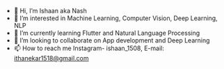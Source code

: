 - 👋 Hi, I’m Ishaan aka Nash
- 👀 I’m interested in Machine Learning, Computer Vision, Deep Learning, NLP
- 🌱 I’m currently learning Flutter and Natural Language Processing
- 💞️ I’m looking to collaborate on App development and Deep Learning
- 📫 How to reach me Instagram- ishaan_1508, E-mail: ithanekar1518@gmail.com

<!---
Nash1818/Nash1818 is a ✨ special ✨ repository because its `README.md` (this file) appears on your GitHub profile.
You can click the Preview link to take a look at your changes.
--->

